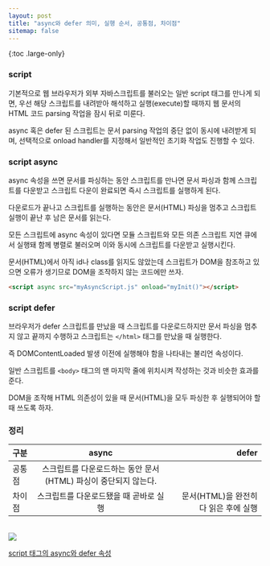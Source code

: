 ```yaml
---
layout: post
title: "async와 defer 의미, 실행 순서, 공통점, 차이점"
sitemap: false
---
```


{:toc .large-only}

### script

기본적으로 웹 브라우저가 외부 자바스크립트를 불러오는 일반 script 태그를 만나게 되면, 우선 해당 스크립트를 내려받아 해석하고 실행(execute)할 때까지 웹 문서의 HTML 코드 parsing 작업을 잠시 뒤로 미룬다.

async 혹은 defer 된 스크립트는 문서 parsing 작업의 중단 없이 동시에 내려받게 되며, 선택적으로 onload handler를 지정해서 일반적인 초기화 작업도 진행할 수 있다.

### script async

async 속성을 쓰면 문서를 파싱하는 동안 스크립트를 만나면 문서 파싱과 함께 스크립트를 다운받고 스크립트 다운이 완료되면 즉시 스크립트를 실행하게 된다.

다운로드가 끝나고 스크립트를 실행하는 동안은 문서(HTML) 파싱을 멈추고 스크립트 실행이 끝난 후 남은 문서를 읽는다.

모든 스크립트에 async 속성이 있다면 모듈 스크립트와 모든 의존 스크립트 지연 큐에서 실행돼 함께 병렬로 불러오며 이와 동시에 스크립트를 다운받고 실행시킨다.

문서(HTML)에서 아직 id나 class를 읽지도 않았는데 스크립트가 DOM을 참조하고 있으면 오류가 생기므로 DOM을 조작하지 않는 코드에만 쓰자.

```html
<script async src="myAsyncScript.js" onload="myInit()"></script>
```

### script defer

브라우저가 defer 스크립트를 만났을 때 스크립트를 다운로드하지만 문서 파싱을 멈추지 않고 끝까지 수행하고 스크립트는 `</html>` 태그를 만났을 때 실행한다.

즉 DOMContentLoaded 발생 이전에 실행해야 함을 나타내는 불리언 속성이다.

일반 스크립트를 `<body>` 태그의 맨 마지막 줄에 위치시켜 작성하는 것과 비슷한 효과를 준다.

DOM을 조작해 HTML 의존성이 있을 때 문서(HTML)을 모두 파싱한 후 실행되어야 할 때 쓰도록 하자.

### 정리

| 구분   |                              async                              |                                 defer |
| ------ | :-------------------------------------------------------------: | ------------------------------------: |
| 공통점 | 스크립트를 다운로드하는 동안 문서(HTML) 파싱이 중단되지 않는다. |
| 차이점 |             스크립트를 다운로드됐을 때 곧바로 실행              | 문서(HTML)을 완전히 다 읽은 후에 실행 |

<br/>

<img src="https://appletree.or.kr/blog/images/javascript_execution.jpg">

<br/>

[](https://webroadcast.tistory.com/15)

[script 태그의 async와 defer 속성](https://appletree.or.kr/blog/web-development/javascript/script-%ED%83%9C%EA%B7%B8%EC%9D%98-async%EC%99%80-defer-%EC%86%8D%EC%84%B1/)
